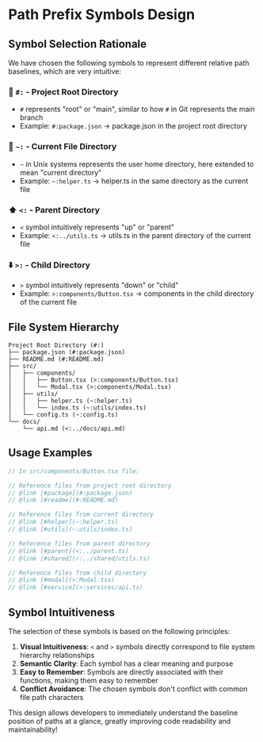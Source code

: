 # Path Prefix Symbols Design

## Symbol Selection Rationale

We have chosen the following symbols to represent different relative path baselines, which are very intuitive:

### 📁 `#:` - Project Root Directory
- `#` represents "root" or "main", similar to how `#` in Git represents the main branch
- Example: `#:package.json` → package.json in the project root directory

### 📂 `~:` - Current File Directory
- `~` in Unix systems represents the user home directory, here extended to mean "current directory"
- Example: `~:helper.ts` → helper.ts in the same directory as the current file

### ⬆️ `<:` - Parent Directory
- `<` symbol intuitively represents "up" or "parent"
- Example: `<:../utils.ts` → utils.ts in the parent directory of the current file

### ⬇️ `>:` - Child Directory
- `>` symbol intuitively represents "down" or "child"
- Example: `>:components/Button.tsx` → components in the child directory of the current file

## File System Hierarchy

```
Project Root Directory (#:)
├── package.json (#:package.json)
├── README.md (#:README.md)
├── src/
│   ├── components/
│   │   ├── Button.tsx (>:components/Button.tsx)
│   │   └── Modal.tsx (>:components/Modal.tsx)
│   ├── utils/
│   │   ├── helper.ts (~:helper.ts)
│   │   └── index.ts (~:utils/index.ts)
│   └── config.ts (~:config.ts)
└── docs/
    └── api.md (<:../docs/api.md)
```

## Usage Examples

```typescript
// In src/components/Button.tsx file:

// Reference files from project root directory
// @link [#package](#:package.json)
// @link [#readme](#:README.md)

// Reference files from current directory
// @link [#helper](~:helper.ts)
// @link [#utils](~:utils/index.ts)

// Reference files from parent directory
// @link [#parent](<:../parent.ts)
// @link [#shared](<:../shared/utils.ts)

// Reference files from child directory
// @link [#modal](>:Modal.tsx)
// @link [#service](>:services/api.ts)
```

## Symbol Intuitiveness

The selection of these symbols is based on the following principles:

1. **Visual Intuitiveness**: `<` and `>` symbols directly correspond to file system hierarchy relationships
2. **Semantic Clarity**: Each symbol has a clear meaning and purpose
3. **Easy to Remember**: Symbols are directly associated with their functions, making them easy to remember
4. **Conflict Avoidance**: The chosen symbols don't conflict with common file path characters

This design allows developers to immediately understand the baseline position of paths at a glance, greatly improving code readability and maintainability!
